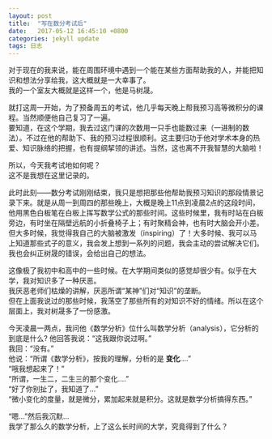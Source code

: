 ```yaml
---
layout: post
title:  "写在数分考试后"
date:   2017-05-12 16:45:10 +0800
categories: jekyll update
tags: 日志
---
```


对于现在的我来说，能在周围环境中遇到一个能在某些方面帮助我的人，并能把知识和想法分享给我，这大概就是一大幸事了。   
我的一个室友大概就是这样一个，他是马树晟。

就打这周一开始，为了预备周五的考试，他几乎每天晚上帮我预习高等微积分的课程。当然顺便他自己复习了一遍。   
要知道，在这个学期，我去过这门课的次数用一只手也能数过来（一进制的数法）。不过在他的帮助下、我的预习过程很顺利。这主要归功于他对学术本身的热爱、知识脉络的把握，也有提纲挈领的讲述。当然，这也离不开我智慧的大脑啦！

所以，今天我考试地如何呢？   
这不是我想在这里记录的。    

此时此刻——数分考试刚刚结束，我只是想把那些他帮助我预习知识的那段情景记录下来。就是从周一到周四的那些晚上，大概是晚上11点到凌晨2点的这段时间，他用黑色白板笔在白板上挥写数学公式的那些时间。这些时候里，我有时站在白板旁边，有时坐在隔壁远航的小折叠椅子上；有时聚精会神，也有时大脑会开小差。但大多时候，我觉得我自己的大脑被激发（inspiring）了！大多时候、我可以马上知道那些式子的意义，我会发上想到一系列的问题，我会主动的尝试解决它们。我也会纠正树晟的错误，会给出自己的想法。

这像极了我初中和高中的一些时候。在大学期间类似的感觉却很少有。似乎在大学，我对知识多了一种厌恶。   
我厌恶老师们枯燥的讲解，厌恶所谓“某神”们对“知识”的垄断。   
但在上面我说过的那些时候，我荡空了那些所有的对知识不好的情绪。所以在这个层面上，我对树晟多了一份感激。

今天凌晨一两点，我问他《数学分析》位什么叫数学分析（analysis），它分析的到底是什么?
他回答我说：“这我跟你说过啊。”    
我回：“没有。”   
他说：“所谓《数学分析》，按我的理解，分析的是 **变化**....”   
“哦我想起来了！”   
“所谓，一生二，二生三的那个变化....”    
“好了你别扯了，我知道了...”   
“微小变化的度量，就是微分，累加起来就是积分。这就是数学分析搞得东西。”    

“嗯...”然后我沉默...    
我学了那么久的数学分析，上了这么长时间的大学，究竟得到了什么？
